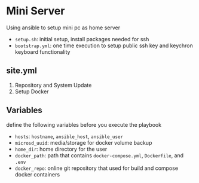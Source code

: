 # Mini Server

Using ansible to setup mini pc as home server

- `setup.sh`: initial setup, install packages needed for ssh
- `bootstrap.yml`: one time execution to setup public ssh key and keychron keyboard functionality

## site.yml

1. Repository and System Update
2. Setup Docker


## Variables
define the following variables before you execute the playbook
- `hosts`: `hostname`, `ansible_host`, `ansible_user`
- `microsd_uuid`: media/storage for docker volume backup
- `home_dir`: home directory for the user
- `docker_path`: path that contains `docker-compose.yml`, `Dockerfile`, and `.env`
- `docker_repo`: online git repository that used for build and compose docker containers
